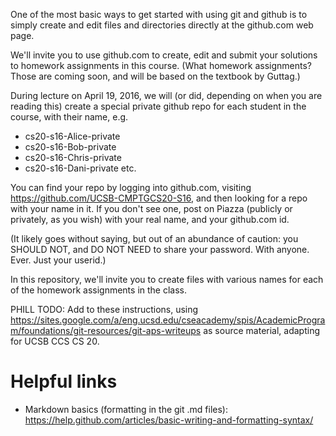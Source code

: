 One of the most basic ways to get started with using git and github is to simply create and edit files and directories 
directly at the github.com web page.

We'll invite you to use github.com to create, edit and submit your solutions to homework assignments in this course.  (What homework assignments?
Those are coming soon, and will be based on the textbook by Guttag.)

During lecture on April 19, 2016, we will (or did, depending on when you are reading this) create a 
special private github repo for each student in the course, with their name, e.g.

* cs20-s16-Alice-private
* cs20-s16-Bob-private
* cs20-s16-Chris-private
* cs20-s16-Dani-private
etc.

You can find your repo by logging into github.com, visiting https://github.com/UCSB-CMPTGCS20-S16, 
and then looking for a repo with your name in it.  If you don't see one, post on Piazza (publicly or privately, as you wish) with your real name, and your github.com id.

(It likely goes without saying, but out of an abundance of caution: you SHOULD NOT, and DO NOT NEED to share your password. With anyone. Ever.  Just your userid.)


In this repository, we'll invite you to create files with various names for each of the homework assignments in the class.

PHILL TODO: Add to these instructions, using https://sites.google.com/a/eng.ucsd.edu/cseacademy/spis/AcademicProgram/foundations/git-resources/git-aps-writeups as source material, adapting for UCSB CCS CS 20.

# Helpful links

* Markdown basics (formatting in the git .md files): https://help.github.com/articles/basic-writing-and-formatting-syntax/


